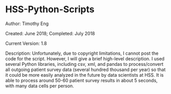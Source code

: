 # HSS-Python-Scripts

Author: Timothy Eng

Created: June 2018; Completed: July 2018

Current Version: 1.8

Description: Unfortunately, due to copyright limitations, I cannot post the code for the script. However, I will give a brief high-level description. I used several Python libraries, including csv, xml, and pandas to process/convert all outgoing patient survey data (several hundred thousand per year) so that it could be more easily analyzed in the future by data scientists at HSS. It is able to process around 50-60 patient survey results in about 5 seconds, with many data cells per person.
